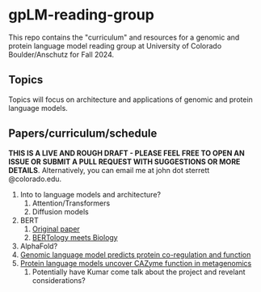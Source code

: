 # gpLM-reading-group

This repo contains the "curriculum" and resources for a genomic and protein language model reading group at University of Colorado Boulder/Anschutz for Fall 2024.

## Topics
Topics will focus on architecture and applications of genomic and protein language models.

## Papers/curriculum/schedule

**THIS IS A LIVE AND ROUGH DRAFT - PLEASE FEEL FREE TO OPEN AN ISSUE OR SUBMIT A PULL REQUEST WITH SUGGESTIONS OR MORE DETAILS**. Alternatively, you can email me at john dot sterrett @colorado.edu.

1. Into to language models and architecture?
    1. Attention/Transformers
    2. Diffusion models
2. BERT
    1. [Original paper](https://arxiv.org/abs/1810.04805)
    2. [BERTology meets Biology](https://arxiv.org/abs/2006.15222)
3. AlphaFold? 
4. [Genomic language model predicts protein co-regulation and function](https://www.nature.com/articles/s41467-024-46947-9)
5. [Protein language models uncover CAZyme function in metagenomics](https://www.ncbi.nlm.nih.gov/pmc/articles/PMC10634757/)
    1. Potentially have Kumar come talk about the project and revelant considerations?
